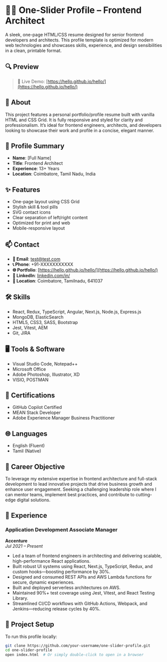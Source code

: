 # 👨‍💻 One-Slider Profile – Frontend Architect

A sleek, one-page HTML/CSS resume designed for senior frontend developers and architects. This profile template is optimized for modern web technologies and showcases skills, experience, and design sensibilities in a clean, printable format.

## 🔍 Preview

> 🎯 Live Demo: [https://hello.github.io/hello/](https://hello.github.io/hello/)

## 📌 About

This project features a personal portfolio/profile resume built with vanilla HTML and CSS Grid. It is fully responsive and styled for clarity and professionalism. It’s ideal for frontend engineers, architects, and developers looking to showcase their work and profile in a concise, elegant manner.

## 💼 Profile Summary

- **Name**: [Full Name]
- **Title**: Frontend Architect
- **Experience**: 13+ Years
- **Location**: Coimbatore, Tamil Nadu, India

## ✨ Features

- One-page layout using CSS Grid
- Stylish skill & tool pills
- SVG contact icons
- Clear separation of left/right content
- Optimized for print and web
- Mobile-responsive layout

## 📫 Contact

- **📧 Email**: [test@test.com](mailto:test@test.com)
- **📞 Phone**: +91-XXXXXXXXXXX
- **🌐 Portfolio**: [https://hello.github.io/hello/](https://hello.github.io/hello/)
- **🔗 LinkedIn**: [linkedin.com/in/](https://www.linkedin.com/in/)
- **📍 Location**: Coimbatore, Tamilnadu, 641037

## 🛠️ Skills

- React, Redux, TypeScript, Angular, Next.js, Node.js, Express.js
- MongoDB, ElasticSearch
- HTML5, CSS3, SASS, Bootstrap
- Jest, Vitest, AEM
- Git, JIRA

## 🖥️ Tools & Software

- Visual Studio Code, Notepad++
- Microsoft Office
- Adobe Photoshop, Illustrator, XD
- VISIO, POSTMAN

## 📜 Certifications

- GitHub Copilot Certified
- MEAN Stack Developer
- Adobe Experience Manager Business Practitioner

## 🌐 Languages

- English (Fluent)
- Tamil (Native)

## 🧠 Career Objective

To leverage my extensive expertise in frontend architecture and full-stack development to lead innovative projects that drive business growth and enhance user engagement. Seeking a challenging leadership role where I can mentor teams, implement best practices, and contribute to cutting-edge digital solutions.

## 💼 Experience

### Application Development Associate Manager  
**Accenture**  
_Jul 2021 – Present_

- Led a team of frontend engineers in architecting and delivering scalable, high-performance React applications.
- Built robust UI systems using React, Next.js, TypeScript, Redux, and custom hooks—boosting performance by 30%.
- Designed and consumed REST APIs and AWS Lambda functions for secure, dynamic experiences.
- Built and deployed serverless architectures on AWS.
- Maintained 90%+ test coverage using Jest, Vitest, and React Testing Library.
- Streamlined CI/CD workflows with GitHub Actions, Webpack, and Jenkins—reducing release cycles by 40%.

## 📁 Project Setup

To run this profile locally:

```bash
git clone https://github.com/your-username/one-slider-profile.git
cd one-slider-profile
open index.html  # Or simply double-click to open in a browser
